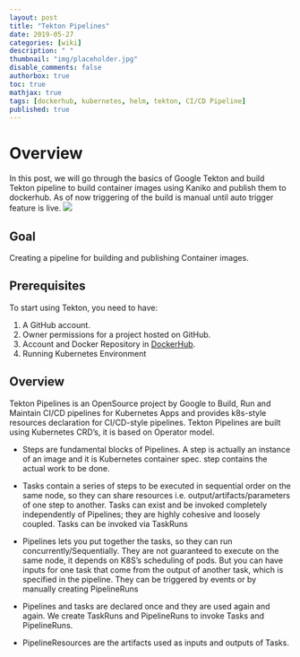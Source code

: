 ```yaml
---
layout: post
title: "Tekton Pipelines"
date: 2019-05-27
categories: [wiki]
description: " "
thumbnail: "img/placeholder.jpg"
disable_comments: false
authorbox: true
toc: true
mathjax: true
tags: [dockerhub, kubernetes, helm, tekton, CI/CD Pipeline]
published: true
---
```


# Overview

In this post, we will go through the basics of Google Tekton and build Tekton pipeline to build container images using Kaniko and publish them to dockerhub. As of now triggering of the build is manual until auto trigger feature is live.
![](/images/Travis.png)

## Goal

Creating a pipeline for building and publishing Container images.

## Prerequisites 

To start using Tekton, you need to have:

1. A GitHub account.
2. Owner permissions for a project hosted on GitHub.
3. Account and Docker Repository in [DockerHub](https://id.docker.com/login/?next=%2Fid%2Foauth%2Fauthorize%2F%3Fclient_id%3D43f17c5f-9ba4-4f13-853d-9d0074e349a7%26next%3Dhttps%253A%252F%252Fhub.docker.com%252F%26nonce%3DeyJhbGciOiJIUzI1NiIsInR5cCI6IkpXVCJ9.eyJhdWQiOiI0M2YxN2M1Zi05YmE0LTRmMTMtODUzZC05ZDAwNzRlMzQ5YTciLCJleHAiOjE1MzcxNDQzNjAsImlhdCI6MTUzNzE0NDA2MCwicmZwIjoidFpFbTdQN09jdWNJOHhhd04wQldldz09IiwidGFyZ2V0X2xpbmtfdXJpIjoiaHR0cHM6Ly9odWIuZG9ja2VyLmNvbS8ifQ.R5x-qEZ2ihnxVpWvYxLSbF40deBq7kGjiyU8jnX-0l4%26redirect_uri%3Dhttps%253A%252F%252Fhub.docker.com%252Fsso%252Fcallback%26response_type%3Dcode%26scope%3Dopenid%26state%3DeyJhbGciOiJIUzI1NiIsInR5cCI6IkpXVCJ9.eyJhdWQiOiI0M2YxN2M1Zi05YmE0LTRmMTMtODUzZC05ZDAwNzRlMzQ5YTciLCJleHAiOjE1MzcxNDQzNjAsImlhdCI6MTUzNzE0NDA2MCwicmZwIjoidFpFbTdQN09jdWNJOHhhd04wQldldz09IiwidGFyZ2V0X2xpbmtfdXJpIjoiaHR0cHM6Ly9odWIuZG9ja2VyLmNvbS8ifQ.R5x-qEZ2ihnxVpWvYxLSbF40deBq7kGjiyU8jnX-0l4 "DockerHub").
4. Running Kubernetes Environment
 
## Overview
Tekton Pipelines is an OpenSource project by Google to Build, Run and Maintain CI/CD pipelines for Kubernetes Apps and provides k8s-style resources declaration for CI/CD-style pipelines. Tekton Pipelines are built using Kubernetes CRD’s, it is based on Operator model.

- Steps are fundamental blocks of Pipelines. A step is actually an instance of an image and it is Kubernetes container spec. step contains the actual work to be done.
 
- Tasks contain a series of steps to be executed in sequential order on the same node, so they can share resources i.e. output/artifacts/parameters of one step to another. Tasks can exist and be invoked completely independently of Pipelines; they are highly cohesive and loosely coupled. Tasks can be invoked via TaskRuns

- Pipelines lets you put together the tasks, so they can run concurrently/Sequentially. They are not guaranteed to execute on the same node, it depends on K8S’s scheduling of pods. But you can have inputs for one task that come from the output of another task, which is specified in the pipeline. They can be triggered by events or by manually creating PipelineRuns
      
- Pipelines and tasks are declared once and they are used again and again. We create TaskRuns and PipelineRuns to invoke Tasks and PipelineRuns.

- PipelineResources are the artifacts used as inputs and outputs of Tasks.






